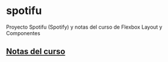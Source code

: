 # spotifu

Proyecto Spotifu (Spotify) y notas del curso de Flexbox Layout y Componentes

## [Notas del curso](./notes/notes.md)
